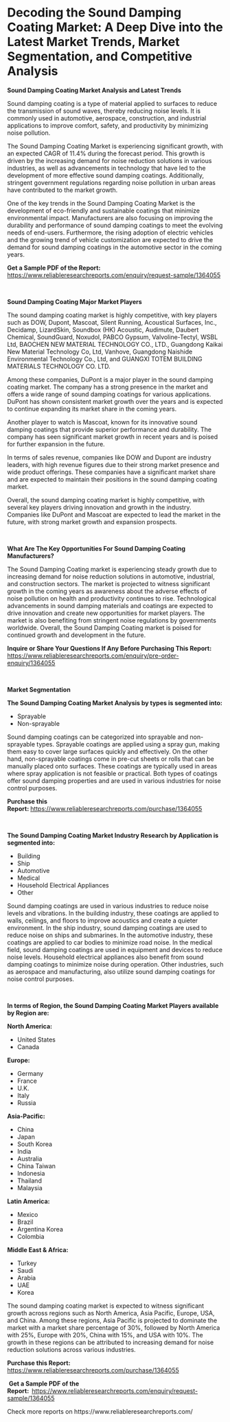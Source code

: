 <p><h1>Decoding the Sound Damping Coating Market: A Deep Dive into the Latest Market Trends, Market Segmentation, and Competitive Analysis</h1></p><p><strong>Sound Damping Coating Market Analysis and Latest Trends</strong></p>
<p><p>Sound damping coating is a type of material applied to surfaces to reduce the transmission of sound waves, thereby reducing noise levels. It is commonly used in automotive, aerospace, construction, and industrial applications to improve comfort, safety, and productivity by minimizing noise pollution.</p><p>The Sound Damping Coating Market is experiencing significant growth, with an expected CAGR of 11.4% during the forecast period. This growth is driven by the increasing demand for noise reduction solutions in various industries, as well as advancements in technology that have led to the development of more effective sound damping coatings. Additionally, stringent government regulations regarding noise pollution in urban areas have contributed to the market growth.</p><p>One of the key trends in the Sound Damping Coating Market is the development of eco-friendly and sustainable coatings that minimize environmental impact. Manufacturers are also focusing on improving the durability and performance of sound damping coatings to meet the evolving needs of end-users. Furthermore, the rising adoption of electric vehicles and the growing trend of vehicle customization are expected to drive the demand for sound damping coatings in the automotive sector in the coming years.</p></p>
<p><strong>Get a Sample PDF of the Report:&nbsp;</strong> <a href="https://www.reliableresearchreports.com/enquiry/request-sample/1364055">https://www.reliableresearchreports.com/enquiry/request-sample/1364055</a></p>
<p>&nbsp;</p>
<p><strong>Sound Damping Coating Major Market Players</strong></p>
<p><p>The sound damping coating market is highly competitive, with key players such as DOW, Dupont, Mascoat, Silent Running, Acoustical Surfaces, Inc., Decidamp, LizardSkin, Soundbox (HK) Acoustic, Audimute, Daubert Chemical, SoundGuard, Noxudol, PABCO Gypsum, Valvoline-Tectyl, WSBL Ltd, BAOCHEN NEW MATERIAL TECHNOLOGY CO., LTD., Guangdong Kaikai New Material Technology Co, Ltd, Vanhove, Guangdong Naishide Environmental Technology Co., Ltd, and GUANGXI TOTEM BUILDING MATERIALS TECHNOLOGY CO. LTD.</p><p>Among these companies, DuPont is a major player in the sound damping coating market. The company has a strong presence in the market and offers a wide range of sound damping coatings for various applications. DuPont has shown consistent market growth over the years and is expected to continue expanding its market share in the coming years.</p><p>Another player to watch is Mascoat, known for its innovative sound damping coatings that provide superior performance and durability. The company has seen significant market growth in recent years and is poised for further expansion in the future.</p><p>In terms of sales revenue, companies like DOW and Dupont are industry leaders, with high revenue figures due to their strong market presence and wide product offerings. These companies have a significant market share and are expected to maintain their positions in the sound damping coating market.</p><p>Overall, the sound damping coating market is highly competitive, with several key players driving innovation and growth in the industry. Companies like DuPont and Mascoat are expected to lead the market in the future, with strong market growth and expansion prospects.</p></p>
<p>&nbsp;</p>
<p><strong>What Are The Key Opportunities For Sound Damping Coating Manufacturers?</strong></p>
<p><p>The Sound Damping Coating market is experiencing steady growth due to increasing demand for noise reduction solutions in automotive, industrial, and construction sectors. The market is projected to witness significant growth in the coming years as awareness about the adverse effects of noise pollution on health and productivity continues to rise. Technological advancements in sound damping materials and coatings are expected to drive innovation and create new opportunities for market players. The market is also benefiting from stringent noise regulations by governments worldwide. Overall, the Sound Damping Coating market is poised for continued growth and development in the future.</p></p>
<p><strong>Inquire or Share Your Questions If Any Before Purchasing This Report:</strong> <a href="https://www.reliableresearchreports.com/enquiry/pre-order-enquiry/1364055">https://www.reliableresearchreports.com/enquiry/pre-order-enquiry/1364055</a></p>
<p>&nbsp;</p>
<p><strong>Market Segmentation</strong></p>
<p><strong>The Sound Damping Coating Market Analysis by types is segmented into:</strong></p>
<p><ul><li>Sprayable</li><li>Non-sprayable</li></ul></p>
<p><p>Sound damping coatings can be categorized into sprayable and non-sprayable types. Sprayable coatings are applied using a spray gun, making them easy to cover large surfaces quickly and effectively. On the other hand, non-sprayable coatings come in pre-cut sheets or rolls that can be manually placed onto surfaces. These coatings are typically used in areas where spray application is not feasible or practical. Both types of coatings offer sound damping properties and are used in various industries for noise control purposes.</p></p>
<p><strong>Purchase this Report:&nbsp;</strong><a href="https://www.reliableresearchreports.com/purchase/1364055">https://www.reliableresearchreports.com/purchase/1364055</a></p>
<p>&nbsp;</p>
<p><strong>The Sound Damping Coating Market Industry Research by Application is segmented into:</strong></p>
<p><ul><li>Building</li><li>Ship</li><li>Automotive</li><li>Medical</li><li>Household Electrical Appliances</li><li>Other</li></ul></p>
<p><p>Sound damping coatings are used in various industries to reduce noise levels and vibrations. In the building industry, these coatings are applied to walls, ceilings, and floors to improve acoustics and create a quieter environment. In the ship industry, sound damping coatings are used to reduce noise on ships and submarines. In the automotive industry, these coatings are applied to car bodies to minimize road noise. In the medical field, sound damping coatings are used in equipment and devices to reduce noise levels. Household electrical appliances also benefit from sound damping coatings to minimize noise during operation. Other industries, such as aerospace and manufacturing, also utilize sound damping coatings for noise control purposes.</p></p>
<p>&nbsp;</p>
<p><strong>In terms of Region, the Sound Damping Coating Market Players available by Region are:</strong></p>
<p>
    <p> <strong> North America: </strong>
        <ul>
            <li>United States</li>
            <li>Canada</li>
        </ul>
        </p> 
    <p> <strong> Europe: </strong>
        <ul>
            <li>Germany</li>
            <li>France</li>
            <li>U.K.</li>
            <li>Italy</li>
            <li>Russia</li>
        </ul>
        </p> 
    <p> <strong> Asia-Pacific: </strong>
        <ul>
            <li>China</li>
            <li>Japan</li>
            <li>South Korea</li>
            <li>India</li>
            <li>Australia</li>
            <li>China Taiwan</li>
            <li>Indonesia</li>
            <li>Thailand</li>
            <li>Malaysia</li>
        </ul>
        </p> 
    <p> <strong> Latin America: </strong>
        <ul>
            <li>Mexico</li>
            <li>Brazil</li>
            <li>Argentina Korea</li>
            <li>Colombia</li>
        </ul>
        </p> 
    <p> <strong> Middle East & Africa: </strong>
        <ul>
            <li>Turkey</li>
            <li>Saudi</li>
            <li>Arabia</li>
            <li>UAE</li>
            <li>Korea</li>
        </ul>
    </p>
    </p>
<p><p>The sound damping coating market is expected to witness significant growth across regions such as North America, Asia Pacific, Europe, USA, and China. Among these regions, Asia Pacific is projected to dominate the market with a market share percentage of 30%, followed by North America with 25%, Europe with 20%, China with 15%, and USA with 10%. The growth in these regions can be attributed to increasing demand for noise reduction solutions across various industries.</p></p>
<p><strong>Purchase this Report: </strong><a href="https://www.reliableresearchreports.com/purchase/1364055">https://www.reliableresearchreports.com/purchase/1364055</a></p>
<p>&nbsp;<strong>Get a Sample PDF of the Report:&nbsp;&nbsp;</strong><a href="https://www.reliableresearchreports.com/enquiry/request-sample/1364055">https://www.reliableresearchreports.com/enquiry/request-sample/1364055</a></p>
<p><strong></strong></p>
<p>Check more reports on https://www.reliableresearchreports.com/</p>